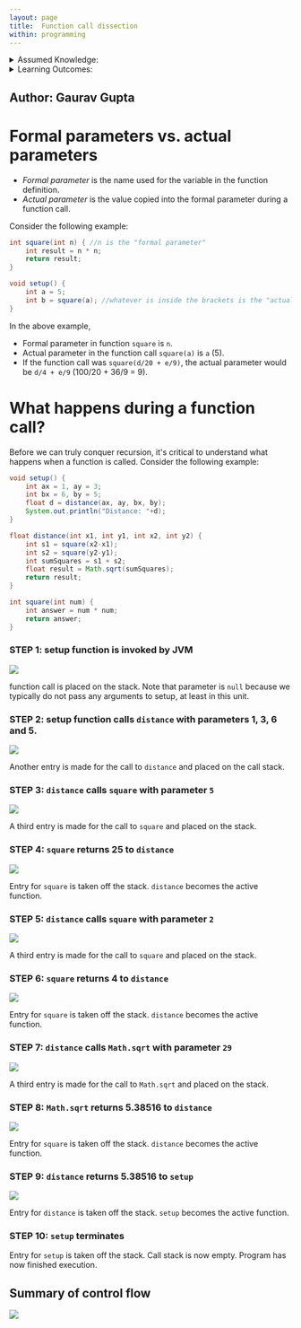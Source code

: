 ```yaml
---
layout: page
title:  Function call dissection
within: programming
---
```


<details class="prereq" markdown="1"><summary>Assumed Knowledge:</summary>

  * [Functions](./functions)

</details>

<details class="outcomes" markdown="1"><summary>Learning Outcomes:</summary>

  * Better understand the concept of parameter passing.
  * Familiarize yourself with standard terminology - *formal paramters* vs. *actual parameters*.
  * Understand the control flow and memory transactions during a function call.
  * Understand the concept of *Call Stack*.

</details>

## Author: Gaurav Gupta

# Formal parameters vs. actual parameters

- *Formal parameter* is the name used for the variable in the function definition.
- *Actual parameter* is the value copied into the formal parameter during a function call.

Consider the following example:

```java
int square(int n) { //n is the "formal parameter"
	int result = n * n;
	return result;
}

void setup() {
	int a = 5;
	int b = square(a); //whatever is inside the brackets is the "actual parameter"
}
```

In the above example,

- Formal parameter in function `square` is `n`.
- Actual parameter in the function call `square(a)` is `a` (5).
- If the function call was `square(d/20 + e/9)`, the actual parameter would be `d/4 + e/9` (100/20 + 36/9 = 9).

# What happens during a function call?

Before we can truly conquer recursion, it's critical to understand what happens when a function is called. Consider the following example:

```java
void setup() {
	int ax = 1, ay = 3;
	int bx = 6, by = 5;
	float d = distance(ax, ay, bx, by);
	System.out.println("Distance: "+d);
}

float distance(int x1, int y1, int x2, int y2) {
	int s1 = square(x2-x1);
	int s2 = square(y2-y1);
	int sumSquares = s1 + s2;
	float result = Math.sqrt(sumSquares);
	return result;
}

int square(int num) {
	int answer = num * num;
	return answer;
}
```

### STEP 1: setup function is invoked by JVM

![](./fig/04-recursion/callStack1.png)

function call is placed on the stack. Note that parameter is `null` because we typically do not pass any arguments to setup, at least in this unit.

### STEP 2: setup function calls `distance` with parameters 1, 3, 6 and 5.

![](./fig/04-recursion/callStack2.png)

Another entry is made for the call to `distance` and placed on the call stack.

### STEP 3: `distance` calls `square` with parameter `5`

![](./fig/04-recursion/callStack3.png)

A third entry is made for the call to `square` and placed on the stack.

### STEP 4: `square` returns 25 to `distance`

![](./fig/04-recursion/callStack4.png)

Entry for `square` is taken off the stack. `distance` becomes the active function.

### STEP 5: `distance` calls `square` with parameter `2`

![](./fig/04-recursion/callStack5.png)

A third entry is made for the call to `square` and placed on the stack.

### STEP 6: `square` returns 4 to `distance`

![](./fig/04-recursion/callStack6.png)

Entry for `square` is taken off the stack. `distance` becomes the active function.

### STEP 7: `distance` calls `Math.sqrt` with parameter `29`

![](./fig/04-recursion/callStack7.png)

A third entry is made for the call to `Math.sqrt` and placed on the stack.

### STEP 8: `Math.sqrt` returns 5.38516 to `distance`

![](./fig/04-recursion/callStack8.png)

Entry for `square` is taken off the stack. `distance` becomes the active function.

### STEP 9: `distance` returns 5.38516 to `setup`

![](./fig/04-recursion/callStack9.png)

Entry for `distance` is taken off the stack. `setup` becomes the active function.

### STEP 10: `setup` terminates

Entry for `setup` is taken off the stack. Call stack is now empty. Program has now finished execution.

## Summary of control flow

![](./fig/04-recursion/controlFlow.png)
<!--<iframe src="https://giphy.com/embed/Az1CJ2MEjmsp2" width="480" height="221" frameBorder="0" class="giphy-embed" allowFullScreen></iframe><p><a href="https://giphy.com/gifs/bare-barren-Az1CJ2MEjmsp2">via GIPHY</a></p>-->
